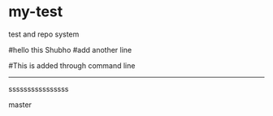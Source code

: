 # my-test
test  and repo system

#hello this Shubho
#add another line

#This is added through command line

--------------


ssssssssssssssss

master
